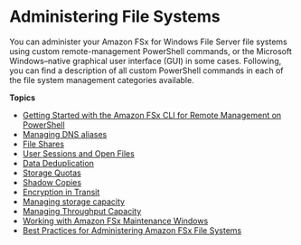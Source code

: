 # Administering File Systems<a name="administering-file-systems"></a>

You can administer your Amazon FSx for Windows File Server file systems using custom remote\-management PowerShell commands, or the Microsoft Windows–native graphical user interface \(GUI\) in some cases\. Following, you can find a description of all custom PowerShell commands in each of the file system management categories available\. 

**Topics**
+ [Getting Started with the Amazon FSx CLI for Remote Management on PowerShell](remote-pwrshell.md)
+ [Managing DNS aliases](managing-dns-aliases.md)
+ [File Shares](managing-file-shares.md)
+ [User Sessions and Open Files](manage-sessions-and-files.md)
+ [Data Deduplication](using-data-dedup.md)
+ [Storage Quotas](managing-user-quotas.md)
+ [Shadow Copies](manage-shadow-cpy.md)
+ [Encryption in Transit](manage-encrypt-in-transit.md)
+ [Managing storage capacity](managing-storage-capacity.md)
+ [Managing Throughput Capacity](managing-throughput-capacity.md)
+ [Working with Amazon FSx Maintenance Windows](maintenance-windows.md)
+ [Best Practices for Administering Amazon FSx File Systems](admin-best-practices-fsxw.md)